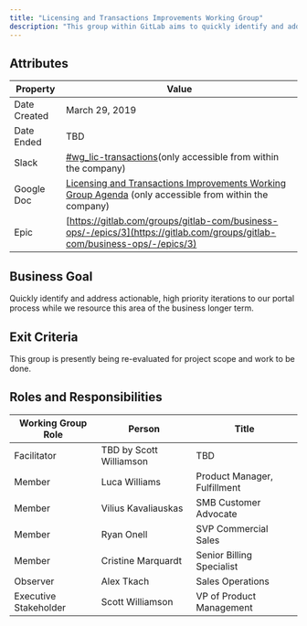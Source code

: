 ```yaml
---
title: "Licensing and Transactions Improvements Working Group"
description: "This group within GitLab aims to quickly identify and address actionable, high priority iterations to our portal process. Learn more!"
---
```


## Attributes

| Property     | Value |
|--------------|-------|
| Date Created | March 29, 2019 |
| Date Ended   | TBD |
| Slack        | [#wg_lic-transactions](https://gitlab.slack.com/messages/CHFB3AU1K)(only accessible from within the company) |
| Google Doc   | [Licensing and Transactions Improvements Working Group Agenda](https://docs.google.com/document/d/1PA4LbP9LwJ_v4n4VI9BNQeqdyAyltxISjKzB28mBbDs/edit) (only accessible from within the company) |
| Epic         | [https://gitlab.com/groups/gitlab-com/business-ops/-/epics/3](https://gitlab.com/groups/gitlab-com/business-ops/-/epics/3) |

## Business Goal

Quickly identify and address actionable, high priority iterations to our portal process while we resource this area of the business longer term.

## Exit Criteria

This group is presently being re-evaluated for project scope and work to be done.

## Roles and Responsibilities

| Working Group Role    | Person                | Title                           |
|-----------------------|-----------------------|---------------------------------|
| Facilitator           | TBD by Scott Williamson   | TBD        |
| Member                | Luca Williams         | Product Manager, Fulfillment    |
| Member                | Vilius Kavaliauskas   | SMB Customer Advocate           |
| Member                | Ryan Onell            | SVP Commercial Sales            |
| Member                | Cristine Marquardt    | Senior Billing Specialist       |
| Observer              | Alex Tkach            | Sales Operations                |
| Executive Stakeholder | Scott Williamson      | VP of Product Management        |
